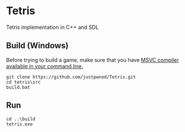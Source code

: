 # Tetris

Tetris implementation in C++ and SDL

## Build (Windows)

Before trying to build a game, make sure that you have [MSVC compiler available in your command line.](https://docs.microsoft.com/en-us/cpp/build/walkthrough-compiling-a-native-cpp-program-on-the-command-line?view=vs-2019)

```
git clone https://github.com/justpwned/Tetris.git
cd tetris\src
build.bat
```

## Run

```
cd ..\build
tetris.exe
```
